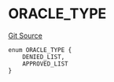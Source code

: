 # ORACLE_TYPE
[Git Source](https://github.com/thrackle-io/tron/blob/a1ed7a1196c8d6c5b62fc72c2a02c192f6b90700/src/protocol/economic/ruleProcessor/RuleCodeData.sol)


```solidity
enum ORACLE_TYPE {
    DENIED_LIST,
    APPROVED_LIST
}
```

